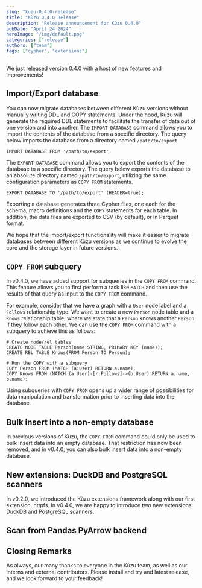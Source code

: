 ```yaml
---
slug: "kuzu-0.4.0-release"
title: "Kùzu 0.4.0 Release"
description: "Release announcement for Kùzu 0.4.0"
pubDate: "April 24 2024"
heroImage: "/img/default.png"
categories: ["release"]
authors: ["team"]
tags: ["cypher", "extensions"]
---
```


We just released version 0.4.0 with a host of new features and improvements!

## Import/Export database

You can now migrate databases between different Kùzu versions without manually writing DDL and COPY statements.
Under the hood, Kùzu will generate the required DDL statements to facilitate the transfer of data out
of one version and into another. The `IMPORT DATABASE` command allows you to import the contents of
the database from a specific directory. The query below imports the database from a directory named `/path/to/export`.

```cypher
IMPORT DATABASE FROM '/path/to/export';
```

The `EXPORT DATABASE` command allows you to export the contents of the database to a specific directory.
The query below exports the database to an absolute directory named `/path/to/export`, utilizing the same
configuration parameters as `COPY FROM` statements.

```cypher
EXPORT DATABASE TO '/path/to/export' (HEADER=true);
```

Exporting a database generates three Cypher files, one each for the schema, macro definitions and
the `COPY` statements for each table. In addition, the data files are exported to CSV (by default), or
in Parquet format.

We hope that the import/export functionality will make it easier to migrate databases between different
Kùzu versions as we continue to evolve the core and the storage layer in future versions.

## `COPY FROM` subquery

In v0.4.0, we have added support for subqueries in the `COPY FROM` command. This feature allows you to
first perform a task like `MATCH` and then use the results of that query as input to the `COPY FROM` command.

For example, consider that we have a graph with a `User` node label and a `Follows` relationship type.
We want to create a new `Person` node table and a `Knows` relationship table, where we state that
a `Person` knows another `Person` if they follow each other. We can use the `COPY FROM` command with a subquery
to achieve this as follows:

```cypher
# Create node/rel tables
CREATE NODE TABLE Person(name STRING, PRIMARY KEY (name));
CREATE REL TABLE Knows(FROM Person TO Person);

# Run the COPY with a subquery
COPY Person FROM (MATCH (a:User) RETURN a.name);
COPY Knows FROM (MATCH (a:User)-[r:Follows]->(b:User) RETURN a.name, b.name);
```

Using subqueries with `COPY FROM` opens up a wider range of possibilities for data manipulation and
transformation prior to inserting data into the database.

## Bulk insert into a non-empty database

In previous versions of Kùzu, the `COPY FROM` command could only be used to bulk insert data into an empty database.
That restriction has now been removed, and in v0.4.0, you can also bulk insert data into a non-empty database.

## New extensions: DuckDB and PostgreSQL scanners

In v0.2.0, we introduced the Kùzu extensions framework along with our first extension, httpfs. In
v0.4.0, we are happy to introduce two new extensions: DuckDB and PostgreSQL scanners.

## Scan from Pandas PyArrow backend


## Closing Remarks


As always, our many thanks to everyone in the Kùzu team, as well as our interns and external contributors.
Please install and try and latest release, and we look forward to your feedback!
